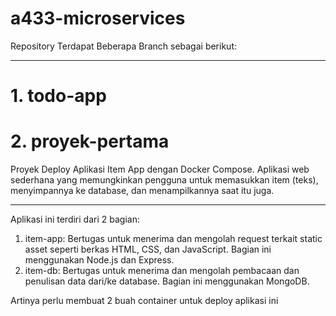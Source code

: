 # a433-microservices
Repository Terdapat Beberapa Branch sebagai berikut:

---

# 1. todo-app

# 2. proyek-pertama
Proyek Deploy Aplikasi Item App dengan Docker Compose.
Aplikasi web sederhana yang memungkinkan pengguna untuk memasukkan item (teks), menyimpannya ke database, dan menampilkannya saat itu juga.

---
Aplikasi ini terdiri dari 2 bagian:
1. item-app: Bertugas untuk menerima dan mengolah request terkait static asset seperti berkas HTML, CSS, dan JavaScript. Bagian ini menggunakan Node.js dan Express.
2. item-db: Bertugas untuk menerima dan mengolah pembacaan dan penulisan data dari/ke database. Bagian ini menggunakan MongoDB.

Artinya perlu membuat 2 buah container untuk deploy aplikasi ini

